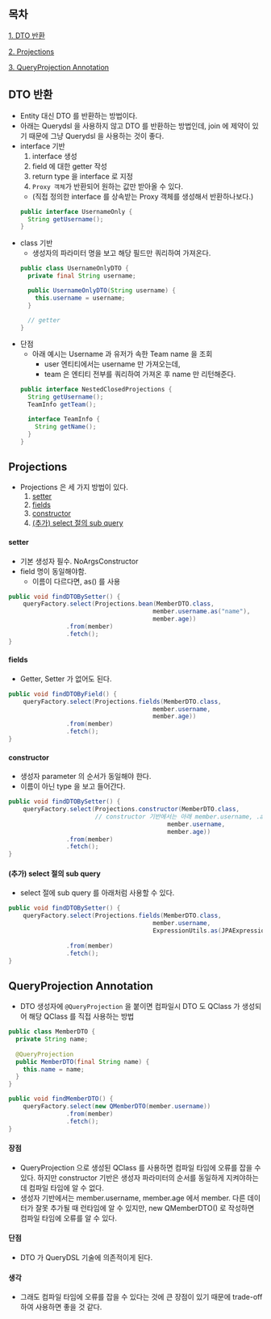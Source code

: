 ## 목차
[1. DTO 반환](#DTO-반환)

[2. Projections](#Projections)

[3. QueryProjection Annotation](#QueryProjection-Annotation)

## DTO 반환
* Entity 대신 DTO 를 반환하는 방법이다.
* 아래는 Querydsl 을 사용하지 않고 DTO 를 반환하는 방법인데, join 에 제약이 있기 때문에 그냥 Querydsl 을 사용하는 것이 좋다.
* interface 기반
  1. interface 생성
  2. field 에 대한 getter 작성
  3. return type 을 interface 로 지정
  4. `Proxy 객체`가 반환되어 원하는 값만 받아올 수 있다.
    * (직접 정의한 interface 를 상속받는 Proxy 객체를 생성해서 반환하나보다.)
  ```java
  public interface UsernameOnly {
    String getUsername();
  }
  ```
* class 기반
  * 생성자의 파라미터 명을 보고 해당 필드만 쿼리하여 가져온다.
  ```java
  public class UsernameOnlyDTO {
    private final String username;

    public UsernameOnlyDTO(String username) {
      this.username = username;
    }

    // getter
  }
  ```
* 단점
  * 아래 예시는 Username 과 유저가 속한 Team name 을 조회
    * user 엔티티에서는 username 만 가져오는데,
    * team 은 엔티티 전부를 쿼리하여 가져온 후 name 만 리턴해준다.
  ```java
  public interface NestedClosedProjections {
    String getUsername();
    TeamInfo getTeam();

    interface TeamInfo {
      String getName();
    }
  }
  ```

## Projections
* Projections 은 세 가지 방법이 있다.
  1. [setter](#setter)
  2. [fields](#fields)
  3. [constructor](#constructor)
  4. [(추가) select 절의 sub query](#(추가)-select-절의-sub-query)

#### setter
* 기본 생성자 필수. NoArgsConstructor
* field 명이 동일해야함.
  * 이름이 다르다면, as() 를 사용

```java
public void findDTOBySetter() {
	queryFactory.select(Projections.bean(MemberDTO.class,
										member.username.as("name"),
										member.age))
				.from(member)
				.fetch();
}
```

#### fields
* Getter, Setter 가 없어도 된다.
```java
public void findDTOByField() {
	queryFactory.select(Projections.fields(MemberDTO.class,
										member.username,
										member.age))
				.from(member)
				.fetch();
}
```

#### constructor
* 생성자 parameter 의 순서가 동일해야 한다.
* 이름이 아닌 type 을 보고 들어간다.
```java
public void findDTOBySetter() {
	queryFactory.select(Projections.constructor(MemberDTO.class,
						// constructor 기반에서는 아래 member.username, .age 의 순서가 동일해야함.
											member.username,
											member.age))
				.from(member)
				.fetch();
}
```

#### (추가) select 절의 sub query
* select 절에 sub query 를 아래처럼 사용할 수 있다.
```java
public void findDTOBySetter() {
	queryFactory.select(Projections.fields(MemberDTO.class,
										member.username,
										ExpressionUtils.as(JPAExpressions.select(memberSub.age.max())
											 							 .from(memberSub), "age")))
				.from(member)
				.fetch();
}
```

## QueryProjection Annotation
* DTO 생성자에 `@QueryProjection` 을 붙이면 컴파일시 DTO 도 QClass 가 생성되어 해당 QClass 를 직접 사용하는 방법
```java
public class MemberDTO {
  private String name;
  
  @QueryProjection
  public MemberDTO(final String name) {
    this.name = name;
  }
}
```
```java
public void findMemberDTO() {
	queryFactory.select(new QMemberDTO(member.username))
				.from(member)
				.fetch();
}
```
#### 장점
* QueryProjection 으로 생성된 QClass 를 사용하면 컴파일 타임에 오류를 잡을 수 있다. 하지만 constructor 기반은 생성자 파라미터의 순서를 동일하게 지켜야하는데 컴파일 타임에 알 수 없다.
* 생성자 기반에서는 member.username, member.age 에서 member. 다른 데이터가 잘못 추가될 때 런타임에 알 수 있지만, new QMemberDTO() 로 작성하면 컴파일 타임에 오류를 알 수 있다.

#### 단점
* DTO 가 QueryDSL 기술에 의존적이게 된다.

#### 생각
* 그래도 컴파일 타임에 오류를 잡을 수 있다는 것에 큰 장점이 있기 때문에 trade-off 하여 사용하면 좋을 것 같다.
